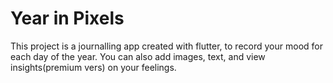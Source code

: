 # Year in Pixels

This project is a journalling app created with flutter, to record your mood for each day of the year. You can also add images, text, and view insights(premium vers) on your feelings.

